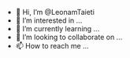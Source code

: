 - 👋 Hi, I’m @LeonamTaieti
- 👀 I’m interested in ...
- 🌱 I’m currently learning ...
- 💞️ I’m looking to collaborate on ...
- 📫 How to reach me ...

<!---
LeonamTaieti/LeonamTaieti is a ✨ special ✨ repository because its `README.md` (this file) appears on your GitHub profile.
You can click the Preview link to take a look at your changes.
--->
